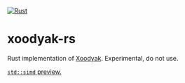 [![Rust](https://github.com/nixberg/xoodyak-rs/actions/workflows/rust.yaml/badge.svg)](https://github.com/nixberg/xoodyak-rs/actions/workflows/rust.yaml)

# xoodyak-rs

Rust implementation of [Xoodyak](https://csrc.nist.gov/csrc/media/Projects/lightweight-cryptography/documents/finalist-round/status-updates/xoodyak-update.pdf).
Experimental, do not use.

[`std::simd` preview.](../simd/src/xoodoo.rs)

